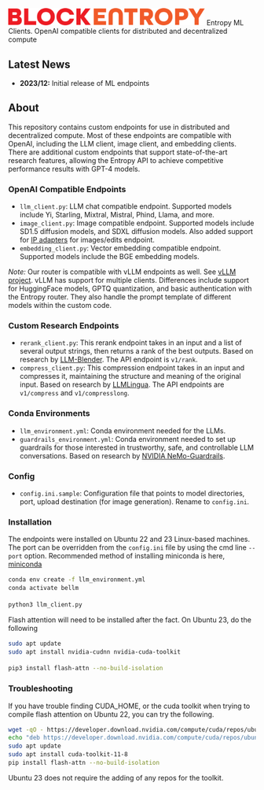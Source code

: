 <img src="1on_whitex4.png" alt="Entropy ML Clients" width="400"/>
 Entropy ML Clients.  OpenAI compatible clients for distributed and decentralized compute

## Latest News

- **2023/12:** Initial release of ML endpoints

## About

This repository contains custom endpoints for use in distributed and decentralized compute. Most of these endpoints are compatible with OpenAI, including the LLM client, image client, and embedding clients. There are additional custom endpoints that support state-of-the-art research features, allowing the Entropy API to achieve competitive performance results with GPT-4 models.

### OpenAI Compatible Endpoints

- `llm_client.py`: LLM chat compatible endpoint. Supported models include Yi, Starling, Mixtral, Mistral, Phind, Llama, and more.
- `image_client.py`: Image compatible endpoint. Supported models include SD1.5 diffusion models, and SDXL diffusion models. Also added support for [IP adapters](https://github.com/tencent-ailab/IP-Adapter) for images/edits endpoint.
- `embedding_client.py`: Vector embedding compatible endpoint. Supported models include the BGE embedding models.

_Note:_ Our router is compatible with vLLM endpoints as well. See [vLLM project](https://github.com/vllm-project/vllm). vLLM has support for multiple clients. Differences include support for HuggingFace models, GPTQ quantization, and basic authentication with the Entropy router. They also handle the prompt template of different models within the custom code.

### Custom Research Endpoints

- `rerank_client.py`: This rerank endpoint takes in an input and a list of several output strings, then returns a rank of the best outputs. Based on research by [LLM-Blender](https://github.com/yuchenlin/LLM-Blender). The API endpoint is `v1/rank`.
- `compress_client.py`: This compression endpoint takes in an input and compresses it, maintaining the structure and meaning of the original input. Based on research by [LLMLingua](https://github.com/microsoft/LLMLingua). The API endpoints are `v1/compress` and `v1/compresslong`.

### Conda Environments

- `llm_environment.yml`: Conda environment needed for the LLMs.
- `guardrails_environment.yml`: Conda environment needed to set up guardrails for those interested in trustworthy, safe, and controllable LLM conversations. Based on research by [NVIDIA NeMo-Guardrails](https://github.com/NVIDIA/NeMo-Guardrails).

### Config

- `config.ini.sample`: Configuration file that points to model directories, port, upload destination (for image generation). Rename to `config.ini`.

### Installation

The endpoints were installed on Ubuntu 22 and 23 Linux-based machines. The port can be overridden from the `config.ini` file by using the cmd line `--port` option. Recommended method of installing miniconda is here, [miniconda](https://docs.conda.io/projects/miniconda/en/latest/)

```bash
conda env create -f llm_environment.yml
conda activate bellm

python3 llm_client.py
```

Flash attention will need to be installed after the fact. On Ubuntu 23, do the following

```bash
sudo apt update
sudo apt install nvidia-cudnn nvidia-cuda-toolkit

pip3 install flash-attn --no-build-isolation
```

### Troubleshooting

If you have trouble finding CUDA_HOME, or the cuda toolkit when trying to compile flash attention on Ubuntu 22, you can try the following.

```bash
wget -qO - https://developer.download.nvidia.com/compute/cuda/repos/ubuntu2204/x86_64/3bf863cc.pub | sudo gpg --dearmor -o /etc/apt/trusted.gpg.d/cuda.gpg
echo "deb https://developer.download.nvidia.com/compute/cuda/repos/ubuntu2204/x86_64 /" | sudo tee /etc/apt/sources.list.d/cuda.list
sudo apt update
sudo apt install cuda-toolkit-11-8
pip install flash-attn --no-build-isolation
```

Ubuntu 23 does not require the adding of any repos for the toolkit.
